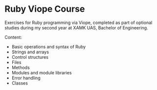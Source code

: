 # Ruby Viope Course

Exercises for Ruby programming via Viope, completed as part of optional studies during my second year at XAMK UAS, Bachelor of Engineering.

Content:
+ Basic operations and syntax of Ruby
+ Strings and arrays
+ Control structures
+ Files
+ Methods
+ Modules and module libraries
+ Error handling
+ Classes
